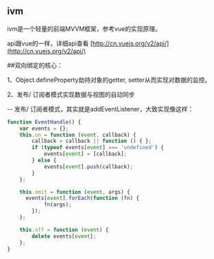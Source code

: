 ## ivm
ivm是一个轻量的前端MVVM框架，参考vue的实现原理。

api跟vue的一样，详细api查看 [http://cn.vuejs.org/v2/api/](http://cn.vuejs.org/v2/api/)

##双向绑定的核心：

1、Object.defineProperty劫持对象的getter, setter从而实现对数据的监控。

2、发布/ 订阅者模式实现数据与视图的自动同步

-- 发布/ 订阅者模式，其实就是addEventListener，大致实现像这样：

```javascript
function EventHandle() {
	var events = {};
	this.on = function (event, callback) {
		callback = callback || function () { };
		if (typeof events[event] === 'undefined') {
			events[event] = [callback];
		} else {
			events[event].push(callback);
		}
	};

	this.emit = function (event, args) {
	  events[event].forEach(function (fn) {
			fn(args);
		});
	};

	this.off = function (event) {
		delete events[event];
	};
}
```


